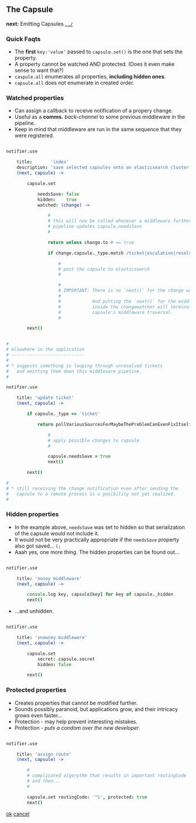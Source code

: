 The Capsule
-----------

**next:** Emitting Capsules [`../`](../)

### Quick Faqts

* The **first** `key:'value'` passed to `capsule.set()` is the one that sets the property.
* A property cannot be watched AND protected. (Does it even make sense to want that?)
* `caspule.all` enumerates all properties, **including hidden ones**.
* `capsule.all` does not enumerate in created order.


### Watched properties

* Can assign a callback to receive notification of a propery change.
* Useful as a **comms.** *back-channel* to some previous middleware in the pipeline.
* Keep in mind that middleware are run in the same sequence that they were registered.

```coffee

notifier.use

    title:       'index'
    description: 'save selected capsules onto an elasticsearch cluster'
    (next, capsule) -> 

        capsule.set

            needsSave: false
            hidden:    true
            watched: (change) -> 

                #
                # this will now be called whenever a middleware further down the 
                # pipeline updates capsule.needsSave
                #

                return unless change.to # == true

                if change.capsule._type.match /ticket|escalation|resolution/

                    #
                    # post the capsule to elasticsearch
                    #

                    #
                    # IMPORTANT: There is no `next()` for the change watcher
                    # 
                    #            And putting the `next()` for the middleware
                    #            inside the changewatcher will terminate the
                    #            capsule's middleware traversal.
                    #

        next()

```
```coffee

#
# elsewhere in the application
# ----------------------------
# 
# * suggests something is looping through unresolved tickets
#   and emitting them down this middleware pipeline.
# 

notifier.use

    title: 'update ticket'
    (next, capsule) -> 

        if capsule._type == 'ticket'

            return pollVariousSourcesForMaybeTheProblemCanEvenFixItself (err, res) -> 

                #
                # apply possible changes to capsule
                #

                capsule.needsSave = true
                next()

        next()

# 
# * still receiving the change notification even after sending the 
#   capsule to a remote process is a posibility not yet realized.
# 

```

### Hidden properties

* In the example above, `needsSave` was set to hidden so that serialization of the capsule would not include it.
* It would not be very practically appropriate if the `needsSave` property also got saved... `(;`
* Aaah yes, one more thing. The hidden properties can be found out...

```coffee

notifier.use

    title: 'nosey middleware'
    (next, capsule) -> 

        console.log key, capsule[key] for key of capsule._hidden
        next()

```
* ...and unhidden.

```coffee

notifier.use

    title: 'snowsey middleware'
    (next, capsule) -> 

        capsule.set 
            secret: capsule.secret
            hidden: false

        next()

```

### Protected properties

* Creates properties that cannot be modified further.
* Sounds possibly paranoid, but applications grow, and their intricacy grows even faster...
* Protection - may help prevent interesting mistakes.
* Protection - *puts a condom over the new developer.*

```coffee

notifier.use

    title: 'assign route'
    (next, capsule) -> 

        #
        # complicated algorythm that results in important routingCode
        # and then...
        # 

        capsule.set routingCode: '™i', protected: true
        next()


```

[ok]() [cancel]()

